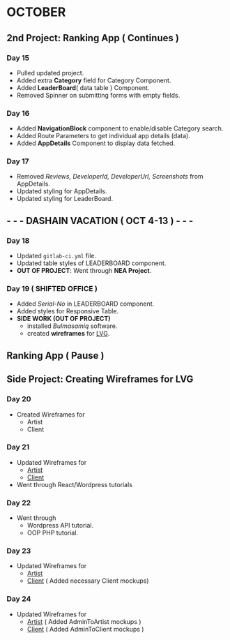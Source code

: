 # OCTOBER
## **2nd Project**: Ranking App ( Continues )

### Day 15
* Pulled updated project.
* Added extra **Category** field for Category Component.
* Added **LeaderBoard**( data table ) Component.
* Removed Spinner on submitting forms with empty fields.

### Day 16
* Added **NavigationBlock** component to enable/disable Category search.
* Added Route Parameters to get individual app details (data).
* Added **AppDetails** Component to display data fetched.

### Day 17
* Removed *Reviews, DeveloperId, DeveloperUrl, Screenshots* from AppDetails.
* Updated styling for AppDetails.
* Updated styling for LeaderBoard.

## - - - DASHAIN VACATION ( OCT 4-13 ) - - -

### Day 18 
* Updated `gitlab-ci.yml` file.
* Updated table styles of LEADERBOARD component.
* **OUT OF PROJECT**: Went through **NEA Project**.

### Day 19  ( SHIFTED OFFICE )
* Added *Serial-No* in LEADERBOARD component.
* Added styles for Responsive Table.
* **SIDE WORK (OUT OF PROJECT)**
    * installed *Bulmasamiq* software.
    * created **wireframes** for [LVG](https://github.com/tacmoktan/Internship-Side-tasks/tree/master/LVG-mockups(final)).

## Ranking App ( Pause )

## **Side Project:** Creating Wireframes for LVG
### Day 20
* Created Wireframes for 
    * Artist
    * Client

### Day 21
* Updated Wireframes for
    * [Artist](https://github.com/tacmoktan/Internship-Side-tasks/tree/master/LVG-mockups(final)/Artists)
    * [Client](https://github.com/tacmoktan/Internship-Side-tasks/tree/master/LVG-mockups(final)/Clients)
* Went through React/Wordpress tutorials

### Day 22
* Went through
    * Wordpress API tutorial.
    * OOP PHP tutorial.

### Day 23
* Updated Wireframes for
    * [Artist](https://github.com/tacmoktan/Internship-Side-tasks/tree/master/LVG-mockups(final)/Artists)
    * [Client](https://github.com/tacmoktan/Internship-Side-tasks/tree/master/LVG-mockups(final)/Clients)
( Added necessary Client mockups)

### Day 24
* Updated Wireframes for
    * [Artist](https://github.com/tacmoktan/Internship-Side-tasks/tree/master/LVG-mockups(final)/Artists)
    ( Added AdminToArtist mockups )
    * [Client](https://github.com/tacmoktan/Internship-Side-tasks/tree/master/LVG-mockups(final)/Clients)
    ( Added AdminToClient mockups )